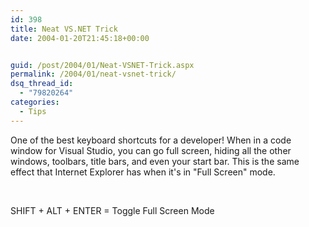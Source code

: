 ```yaml
---
id: 398
title: Neat VS.NET Trick
date: 2004-01-20T21:45:18+00:00


guid: /post/2004/01/Neat-VSNET-Trick.aspx
permalink: /2004/01/neat-vsnet-trick/
dsq_thread_id:
  - "79820264"
categories:
  - Tips
---
```

<body xmlns="http://www.w3.org/1999/xhtml">
    <div class="Section1">
        <p class="MsoNormal">
            One of the best keyboard shortcuts for a developer! When in a code window for Visual
            Studio, you can go full screen, hiding all the other windows, toolbars, title bars,
            and even your start bar. This is the same effect that Internet Explorer has when it's
            in "Full Screen" mode.
        </p>
        <p class="MsoNormal">
            &#160;
        </p>
        <p class="MsoNormal">
            SHIFT + ALT + ENTER = Toggle Full Screen Mode
        </p>
    </div>
</body>